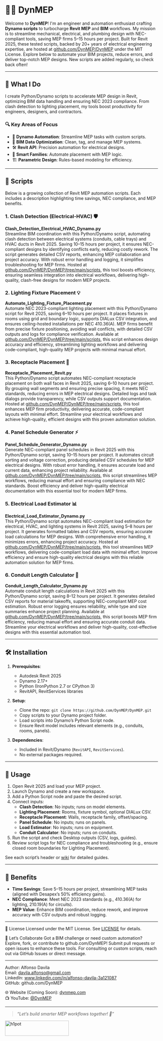 # 👷‍♂️ DynMEP

Welcome to **DynMEP**! I'm an engineer and automation enthusiast crafting **Dynamo scripts** to turbocharge **Revit MEP** and **BIM** workflows. My mission is to streamline mechanical, electrical, and plumbing design with NEC-compliant tools, saving MEP firms 5–15 hours per project. Built for Revit 2025, these tested scripts, backed by 20+ years of electrical engineering expertise, are hosted at [github.com/DynMEP/DynMEP](https://github.com/DynMEP/DynMEP) under the MIT License. Explore below to automate your BIM projects, reduce errors, and deliver top-notch MEP designs. New scripts are added regularly, so check back often!

---

## 🔧 What I Do

I create Python/Dynamo scripts to accelerate MEP design in Revit, optimizing BIM data handling and ensuring NEC 2023 compliance. From clash detection to lighting placement, my tools boost productivity for engineers, designers, and contractors.

### 🔍 Key Areas of Focus
- 🚀 **Dynamo Automation**: Streamline MEP tasks with custom scripts.
- 🧠 **BIM Data Optimization**: Clean, tag, and manage MEP systems.
- 🛠️ **Revit API**: Precision automation for electrical designs.
- 🧰 **Smart Families**: Automate placement with MEP logic.
- 🏗️ **Parametric Design**: Rules-based modeling for efficiency.

---

## 📁 Scripts

Below is a growing collection of Revit MEP automation scripts. Each includes a description highlighting time savings, NEC compliance, and MEP benefits.

### 1. Clash Detection (Electrical-HVAC) 🛡️
**Clash_Detection_Electrical_HVAC_Dynamo.py**  
Streamline BIM coordination with this Python/Dynamo script, automating clash detection between electrical systems (conduits, cable trays) and HVAC ducts in Revit 2025. Saving 10–15 hours per project, it ensures NEC-compliant designs by identifying conflicts early, reducing costly rework. The script generates detailed CSV reports, enhancing MEP collaboration and project accuracy. With robust error handling and logging, it simplifies troubleshooting for MEP firms. Hosted at [github.com/DynMEP/DynMEP/tree/main/scripts](https://github.com/DynMEP/DynMEP/tree/main/scripts), this tool boosts efficiency, ensuring seamless integration into electrical workflows, delivering high-quality, clash-free designs for modern MEP projects.

### 2. Lighting Fixture Placement 💡
**Automate_Lighting_Fixture_Placement.py**  
Automate NEC 2023-compliant lighting placement with this Python/Dynamo script for Revit 2025, saving 6–10 hours per project. It places fixtures in rooms using grid and boundary logic, supports DIALux CSV integration, and ensures ceiling-hosted installations per NEC 410.36(A). MEP firms benefit from precise fixture positioning, avoiding wall conflicts, with detailed CSV outputs and logs for compliance verification. Available at [github.com/DynMEP/DynMEP/tree/main/scripts](https://github.com/DynMEP/DynMEP/tree/main/scripts), this script enhances design accuracy and efficiency, streamlining lighting workflows and delivering code-compliant, high-quality MEP projects with minimal manual effort.

### 3. Receptacle Placement 🔌
**Receptacle_Placement_Revit.py**  
This Python/Dynamo script automates NEC-compliant receptacle placement on both wall faces in Revit 2025, saving 6–10 hours per project. By grouping wall segments and ensuring precise spacing, it meets NEC standards, reducing errors in MEP electrical designs. Detailed logs and task dialogs provide transparency, while CSV outputs support documentation. Hosted at [github.com/DynMEP/DynMEP/tree/main/scripts](https://github.com/DynMEP/DynMEP/tree/main/scripts), this tool enhances MEP firm productivity, delivering accurate, code-compliant layouts with minimal effort. Streamline your electrical workflows and achieve high-quality, efficient designs with this proven automation solution.

### 4. Panel Schedule Generator ⚡️
**Panel_Schedule_Generator_Dynamo.py**  
Generate NEC-compliant panel schedules in Revit 2025 with this Python/Dynamo script, saving 10–15 hours per project. It automates circuit sorting and voltage correction, producing detailed CSV schedules for MEP electrical designs. With robust error handling, it ensures accurate load and current data, enhancing project reliability. Available at [github.com/DynMEP/DynMEP/tree/main/scripts](https://github.com/DynMEP/DynMEP/tree/main/scripts), this script streamlines MEP workflows, reducing manual effort and ensuring compliance with NEC standards. Boost efficiency and deliver high-quality electrical documentation with this essential tool for modern MEP firms.

### 5. Electrical Load Estimator 📊
**Electrical_Load_Estimator_Dynamo.py**  
This Python/Dynamo script automates NEC-compliant load estimation for electrical, HVAC, and lighting systems in Revit 2025, saving 5–8 hours per project. It generates formatted tables and CSV reports, ensuring accurate load calculations for MEP designs. With comprehensive error handling, it minimizes errors, enhancing project accuracy. Hosted at [github.com/DynMEP/DynMEP/tree/main/scripts](https://github.com/DynMEP/DynMEP/tree/main/scripts), this tool streamlines MEP workflows, delivering code-compliant load data with minimal effort. Improve efficiency and ensure high-quality electrical designs with this reliable automation solution for MEP firms.

### 6. Conduit Length Calculator 📏
**Conduit_Length_Calculator_Dynamo.py**  
Automate conduit length calculations in Revit 2025 with this Python/Dynamo script, saving 8–12 hours per project. It generates detailed CSV reports for material takeoffs, supporting NEC-compliant MEP cost estimation. Robust error logging ensures reliability, while type and size summaries enhance project planning. Available at [github.com/DynMEP/DynMEP/tree/main/scripts](https://github.com/DynMEP/DynMEP/tree/main/scripts), this script boosts MEP firm efficiency, reducing manual effort and ensuring accurate conduit data. Streamline your electrical workflows and deliver high-quality, cost-effective designs with this essential automation tool.

---

## 🛠️ Installation

1. **Prerequisites**:
   - Autodesk Revit 2025
   - Dynamo 2.17+
   - Python (IronPython 2.7 or CPython 3)
   - RevitAPI, RevitServices libraries

2. **Setup**:
   - Clone the repo: `git clone https://github.com/DynMEP/DynMEP.git`
   - Copy scripts to your Dynamo project folder.
   - Load scripts into Dynamo’s Python Script node.
   - Ensure Revit model includes relevant elements (e.g., conduits, rooms, panels).

3. **Dependencies**:
   - Included in Revit/Dynamo (`RevitAPI`, `RevitServices`).
   - No external packages required.

---

## 🚀 Usage

1. Open Revit 2025 and load your MEP project.
2. Launch Dynamo and create a new workspace.
3. Add a Python Script node and paste the desired script.
4. Connect inputs:
   - **Clash Detection**: No inputs; runs on model elements.
   - **Lighting Placement**: Rooms, fixture symbol, optional DIALux CSV.
   - **Receptacle Placement**: Walls, receptacle family, offset/spacing.
   - **Panel Schedule**: No inputs; runs on panels.
   - **Load Estimator**: No inputs; runs on equipment.
   - **Conduit Calculator**: No inputs; runs on conduits.
5. Run the script and check Desktop outputs (CSV, logs, guides).
6. Review script logs for NEC compliance and troubleshooting (e.g., ensure closed room boundaries for Lighting Placement).

See each script’s header or [wiki](https://github.com/DynMEP/DynMEP/wiki) for detailed guides.

---

## 🎯 Benefits

- **Time Savings**: Save 5–15 hours per project, streamlining MEP tasks (aligned with Desapex’s 50% efficiency gains).
- **NEC Compliance**: Meet NEC 2023 standards (e.g., 410.36(A) for lighting, 210.19(A) for circuits).
- **MEP Value**: Enhance BIM coordination, reduce rework, and improve accuracy with CSV outputs and robust logging.

---


📜 License
Licensed under the MIT License. See [LICENSE](https://github.com/DynMEP/DynMEP/blob/main/LICENSE) for details.

🤝 Let’s Collaborate
Got a BIM challenge or need custom automation? Explore, fork, or contribute to github.com/DynMEP! Submit pull requests or open issues to enhance these tools. For consulting or custom scripts, reach out via GitHub Issues or direct message.

---

Author: Alfonso Davila  
Email: davila.alfonso@gmail.com  
LinkedIn: www.linkedin.com/in/alfonso-davila-3a121087  
GitHub: github.com/DynMEP  

🌐 Website (Coming Soon): [dynmep.com](http://dynmep.com)  
📺 YouTube: [@DynMEP](https://youtube.com/@DynMEP)

---

> _“Let’s build smarter MEP workflows together! 🚧”_



<p><a href="https://www.buymeacoffee.com/h1pot"> <img align="left" src="https://cdn.buymeacoffee.com/buttons/v2/default-yellow.png" height="50" width="210" alt="h1pot" /></a></p><br><br>




